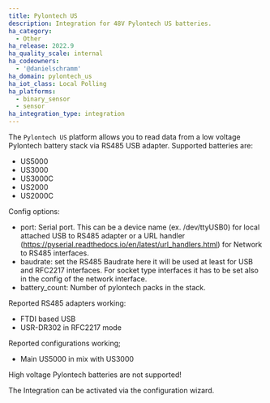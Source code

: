 ```yaml
---
title: Pylontech US
description: Integration for 48V Pylontech US batteries.
ha_category:
  - Other
ha_release: 2022.9
ha_quality_scale: internal
ha_codeowners:
  - '@danielschramm'
ha_domain: pylontech_us
ha_iot_class: Local Polling
ha_platforms:
  - binary_sensor
  - sensor
ha_integration_type: integration
---
```


The `Pylontech US` platform allows you to read data from a low voltage Pylontech
battery stack via RS485 USB adapter.
Supported batteries are:
- US5000
- US3000
- US3000C
- US2000
- US2000C

Config options:
- port: Serial port. This can be a device name (ex. /dev/ttyUSB0) for local attached USB to RS485 adapter or a URL handler (https://pyserial.readthedocs.io/en/latest/url_handlers.html) for Network to RS485 interfaces.
- baudrate: set the RS485 Baudrate here it will be used at least for USB and RFC2217 interfaces. For socket type interfaces it has to be set also in the config of the network interface.
- battery_count: Number of pylontech packs in the stack.

Reported RS485 adapters working:
- FTDI based USB
- USR-DR302 in RFC2217 mode

Reported configurations working;
- Main US5000 in mix with US3000


High voltage Pylontech batteries are not supported!

The Integration can be activated via the configuration wizard.
